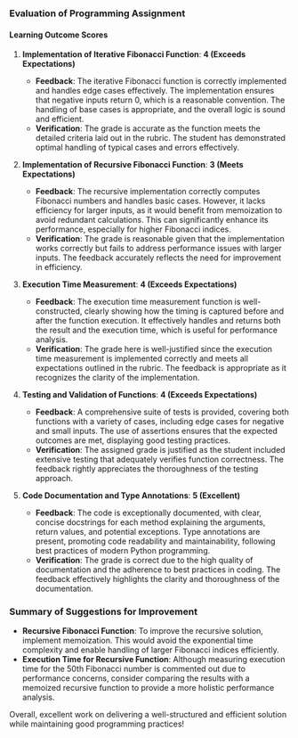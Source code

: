 ### Evaluation of Programming Assignment

#### Learning Outcome Scores

1. **Implementation of Iterative Fibonacci Function**: **4 (Exceeds Expectations)**  
   - **Feedback**: The iterative Fibonacci function is correctly implemented and handles edge cases effectively. The implementation ensures that negative inputs return 0, which is a reasonable convention. The handling of base cases is appropriate, and the overall logic is sound and efficient.  
   - **Verification**: The grade is accurate as the function meets the detailed criteria laid out in the rubric. The student has demonstrated optimal handling of typical cases and errors effectively.

2. **Implementation of Recursive Fibonacci Function**: **3 (Meets Expectations)**  
   - **Feedback**: The recursive implementation correctly computes Fibonacci numbers and handles basic cases. However, it lacks efficiency for larger inputs, as it would benefit from memoization to avoid redundant calculations. This can significantly enhance its performance, especially for higher Fibonacci indices.  
   - **Verification**: The grade is reasonable given that the implementation works correctly but fails to address performance issues with larger inputs. The feedback accurately reflects the need for improvement in efficiency.

3. **Execution Time Measurement**: **4 (Exceeds Expectations)**  
   - **Feedback**: The execution time measurement function is well-constructed, clearly showing how the timing is captured before and after the function execution. It effectively handles and returns both the result and the execution time, which is useful for performance analysis.  
   - **Verification**: The grade here is well-justified since the execution time measurement is implemented correctly and meets all expectations outlined in the rubric. The feedback is appropriate as it recognizes the clarity of the implementation.

4. **Testing and Validation of Functions**: **4 (Exceeds Expectations)**  
   - **Feedback**: A comprehensive suite of tests is provided, covering both functions with a variety of cases, including edge cases for negative and small inputs. The use of assertions ensures that the expected outcomes are met, displaying good testing practices.  
   - **Verification**: The assigned grade is justified as the student included extensive testing that adequately verifies function correctness. The feedback rightly appreciates the thoroughness of the testing approach.

5. **Code Documentation and Type Annotations**: **5 (Excellent)**  
   - **Feedback**: The code is exceptionally documented, with clear, concise docstrings for each method explaining the arguments, return values, and potential exceptions. Type annotations are present, promoting code readability and maintainability, following best practices of modern Python programming.  
   - **Verification**: The grade is correct due to the high quality of documentation and the adherence to best practices in coding. The feedback effectively highlights the clarity and thoroughness of the documentation.

### Summary of Suggestions for Improvement
- **Recursive Fibonacci Function**: To improve the recursive solution, implement memoization. This would avoid the exponential time complexity and enable handling of larger Fibonacci indices efficiently.
- **Execution Time for Recursive Function**: Although measuring execution time for the 50th Fibonacci number is commented out due to performance concerns, consider comparing the results with a memoized recursive function to provide a more holistic performance analysis.

Overall, excellent work on delivering a well-structured and efficient solution while maintaining good programming practices!